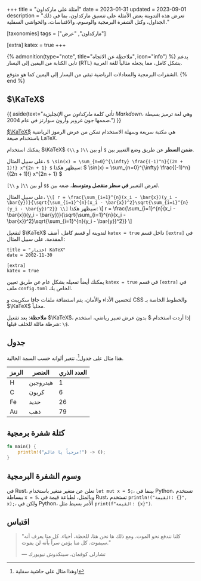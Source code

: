 +++
title = "أمثلة على ماركداون"
date = 2023-01-31
updated = 2023-09-01
description = "تعرض هذه التدوينة بعض الأمثلة على تنسيق ماركداون، بما في ذلك الجداول، وكتل الشفرة البرمجية والوسوم، والاقتباسات، والحواشي السفلية."

[taxonomies]
tags = ["ماركداون", "عرض"]

[extra]
katex = true
+++

{% admonition(type="note", title="ملاحظة عن الاتجاه", icon="info") %}
يدعم تابي الكتابة من اليمين إلى اليسار (RTL) بشكل كامل، مما يجعله مثالياً للغة العربية.

الشفرات البرمجية والمعادلات الرياضية تبقى من اليسار إلى اليمين كما هو متوقع.
{% end %}

## $\KaTeX$

{{ aside(text="تأتي كلمة *ماركداون* من الإنجليزية *Markdown*، وهي لغة ترميز بسيطة صممها جون غروبر وآرون سوارتز في عام 2004.") }}

[$\KaTeX$](https://katex.org/) هي مكتبة سريعة وسهلة الاستخدام تمكن من عرض الرموز الرياضية باستخدام صيغة LaTeX.

يمكنك استخدام $\KaTeX$ **ضمن السطر** عن طريق وضع التعبير بين `$` أو بين `\\(` و `\\)`.

على سبيل المثال، `$ \sin(x) = \sum_{n=0}^{\infty} \frac{(-1)^n}{(2n + 1)!} x^{2n + 1} $` سيظهر هكذا: $ \sin(x) = \sum_{n=0}^{\infty} \frac{(-1)^n}{(2n + 1)!} x^{2n + 1} $

لعرض التعبير **في سطر منفصل ومتوسط**، ضعه بين `$$` أو بين `\\[` و `\\]`.

على سبيل المثال، `\\[ r = \frac{\sum_{i=1}^{n}(x_i - \bar{x})(y_i - \bar{y})}{\sqrt{\sum_{i=1}^{n}(x_i - \bar{x})^2}\sqrt{\sum_{i=1}^{n}(y_i - \bar{y})^2}} \\]` سيظهر هكذا: \\[ r = \frac{\sum_{i=1}^{n}(x_i - \bar{x})(y_i - \bar{y})}{\sqrt{\sum_{i=1}^{n}(x_i - \bar{x})^2}\sqrt{\sum_{i=1}^{n}(y_i - \bar{y})^2}} \\]

لتفعيل $\KaTeX$ لتدوينة أو قسم كامل، أضف `katex = true` داخل قسم `[extra]` في المقدمة. على سبيل المثال:

```toml,hl_lines=5-6
title = "اختبار KaTeX"
date = 2002-11-30

[extra]
katex = true
```

يمكنك أيضاً تفعيله بشكل عام عن طريق تعيين `katex = true` في قسم `[extra]` في ملف `config.toml` الخاص بك.

لتحسين الأداء والأمان، يتم استضافة ملفات جافا سكريبت و CSS والخطوط الخاصة بـ $\KaTeX$ محلياً.

**ملاحظة**: بعد تفعيل $\KaTeX$، إذا أردت استخدام \$ بدون عرض تعبير رياضي، استخدم شرطة مائلة للخلف قبلها: `\$`.

## جدول

هذا مثال على جدول[^1]. تتغير ألوانه حسب السمة الحالية.

| الرمز  | العنصر   | العدد الذري |
|--------|----------|--------------|
| H      | هيدروجين| 1            |
| C      | كربون    | 6            |
| Fe     | حديد     | 26           |
| Au     | ذهب      | 79           |

## كتلة شفرة برمجية

```rust
fn main() {
    println!("مرحباً يا عالم!") -> ();
}
```

## وسوم الشفرة البرمجية

في Rust، تعلن عن متغير متغير باستخدام `let mut x = 5;`، بينما في Python، تستخدم ببساطة `x = 5`. وبالمثل، لطباعة قيمة في Rust، تستخدم `println!("القيمة: {}", x);`، ولكن في Python، الأمر بسيط مثل `print(f"القيمة: {x}")`.

## اقتباس

> "كلنا نندفع نحو الموت. ومع ذلك ها نحن هنا، للحظة، أحياء. كل منا يعرف أنه سيموت. كل منا يؤمن سراً بأنه لن يموت."
>
> — تشارلي كوفمان، سينكدوش نيويورك

[^1]: وهذا مثال على حاشية سفلية!
